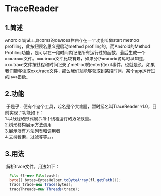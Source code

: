 # TraceReader
## 1.简述
 Android 调试工具ddms的devices栏目存在一个功能叫做start method profiling，此按钮顾名思义是启动method profiling的，而Android的Method Profiling功能，是可以在一段时间内记录所有运行过的函数，最后生成一个xxx.trace文件。xxx.trace文件比较有趣，如果分析andorid源码可以知道，xxx.trace文件按线程和时间记录了method的enter和exit事件。也就是说，如果我们能够读取xxx.trace文件，那么我们就能够获取到某段时间，某个app运行过的java函数。<br>
## 2.功能
  于是乎，便有个这个工具，起名是个大难题，暂时起名叫TraceReader v1.0，目前实现了功能如下：<br>
  1.以线程的形式展示每个线程运行的方法数量。<br>
  2.树形结构展示方法调用<br>
  3.展示所有方法列表和调用者<br>
  4.支持搜索，过滤等等。。。<br>
## 3.用法
  解析trace文件，用法如下：
```Java
  File fl=new File(path);
  byte[] bytes=BytesHelper.toByteArray(fl.getPath());
  Trace trace=new Trace(bytes);
  traceThreads=new Threads(trace);
```
  
